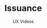 ---
layout: embed
permalink: apps/minting/architectures/token-circulation-issuance/ux-videos
lang: en
page_id: apps-minting-architectures-token-circulation-issuance-video


title: Issuance
subtitle: UX Videos
backUrl: /apps/minting/architectures/token-circulation-issuance

description: Diagrams
---